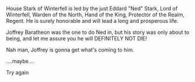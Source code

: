 House Stark of Winterfell is led by the just Eddard "Ned" Stark, Lord of
Winterfell, Warden of the North, Hand of the King, Protector of the Realm,
Regent.  He is surely honorable and will lead a long and prosperous life.

Joffrey Baratheon was the one to do Ned in, but his story was only about to being, and let me assure you he will DEFINITELY NOT DIE!

Nah man, Joffrey is gonna get what's coming to him.

....maybe....

Try again

